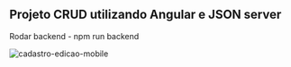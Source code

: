 ## Projeto CRUD utilizando Angular e JSON server

Rodar backend - npm run backend

![cadastro-edicao-mobile](https://user-images.githubusercontent.com/48885647/216741658-578e5c02-0202-4d63-98e6-5193eed55828.jpg)
